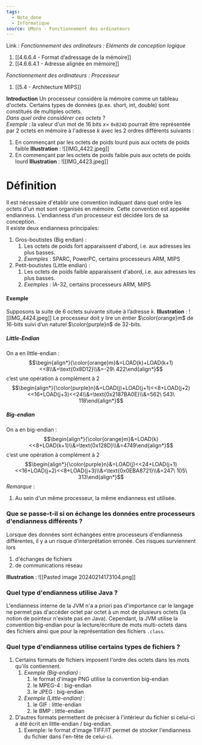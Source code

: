 ```yaml
---
tags:
  - Note_done
  - Informatique
source: UMons - Fonctionnement des ordinateurs
---
```


Link :
_Fonctionnement des ordinateurs : Eléments de conception logique_
1. [[4.6.6.4 - Format d’adressage de la mémoire]]
1. [[4.6.6.4.1 - Adresse alignée en mémoire]]

_Fonctionnement des ordinateurs : Processeur_
1. [[5.4 - Architecture MIPS]]

**Introduction** 
Un processeur considère la mémoire comme un tableau d'octets. Certains types de données (p.ex. short, int, double) sont constitués de multiples octets.
\
_Dans quel ordre considérer ces octets_ ?
\
_Exemple_ : 
la valeur d'un mot de 16 bits $x =$ `0xB24D` pourrait être représentée par 2 octets en mémoire à l'adresse $k$ avec les 2 ordres différents suivants : 
1. En commençant par les octets de poids lourd puis aux octets de poids faible 
**Illustration** : ![[IMG_4422.jpeg]]
1. En commençant par les octets de poids faible puis aux octets de poids lourd
**Illustration** : ![[IMG_4423.jpeg]]

# Définition
Il est nécessaire d'établir une convention indiquant dans quel ordre les octets d'un mot sont organisés en mémoire. Cette convention est appelée endianness. L'endianness d'un processeur est décidée lors de sa conception.
\
 Il existe deux endianness principales:
 1. Gros-boutistes (Big endian) :
	 1. Les octets de poids fort apparaissent d'abord, i.e. aux adresses les plus basses.
	 2. _Exemples_ : SPARC, PowerPC, certains processeurs ARM, MIPS
1. Petit-boutistes (Little endian) :
	1. Les octets de poids faible apparaissent d'abord, i.e. aux adresses les plus basses.
	2. _Exemples_ : IA-32, certains processeurs ARM, MIPS

#### Exemple
Supposons la suite de 6 octets suivante située à l’adresse $k$. 
**Illustration** : ![[IMG_4424.jpeg]]
Le processeur doit y lire un entier $\color{orange}m$ de 16-bits suivi d’un naturel $\color{purple}n$ de 32-bits.

##### Little-Endian
On a en little-endian : $$\begin{align*}{\color{orange}m}&=LOAD(k)+LOAD(k+1)<<8\\&=\text{0x8D12}\\&=-29\ 422\end{align*}$$ c’est une opération à complément à 2 
$$\begin{align*}{\color{purple}n}&=LOAD(j)+LOAD(j+1)<<8+LOAD(j+2)<<16+LOAD(j+3)<<24\\&=\text{0x2187BA0E}\\&=562\ 543\ 118\end{align*}$$
##### Big-endian 
On a en big-endian : $$\begin{align*}{\color{orange}m}&=LOAD(k)<<8+LOAD(k+1)\\&=\text{0x128D}\\&=4749\end{align*}$$ c’est une opération à complément à 2 
$$\begin{align*}{\color{purple}n}&=LOAD(j)<<24+LOAD(j+1)<<16+LOAD(j+2)<<8+LOAD(j+3)\\&=\text{0x0EBA8721}\\&=247\ 105\ 313\end{align*}$$ 
_Remarque_ :
1. Au sein d'un même processeur, la même endianness est utilisée.

### Que se passe-t-il si on échange les données entre processeurs d'endianness différents ?
Lorsque des données sont échangées entre processeurs d'endianness différentes, il y a un risque d’interprétation erronée. Ces risques surviennent lors
1. d'échanges de fichiers 
2. de communications réseau

**Illustration** : ![[Pasted image 20240214173104.png]]
### Quel type d'endianness utilise Java ?
L'endianness interne de la JVM n'a a priori pas d'importance car le langage ne permet pas d'accéder octet par octet à un mot de plusieurs octets (la notion de pointeur n'existe pas en Java). Cependant, la JVM utilise la convention big-endian pour la lecture/écriture de mots multi-octets dans des fichiers ainsi que pour la représentation des fichiers `.class`.

### Quel type d'endianness utilise certains types de fichiers  ?
1. Certains formats de fichiers imposent l'ordre des octets dans les mots qu'ils contiennent.
	1. _Exemple (Big-endian)_ : 
		1. le format d'image PNG utilise la convention big-endian
		2. le MPEG-4 : big-endian
		3. le JPEG : big-endian
	2. _Exemple (Little-endian)_ :
		1. le GIF : little-endian
		2. le BMP : little-endian
2. D'autres formats permettent de préciser à l'intérieur du fichier si celui-ci a été écrit en little-endian / big-endian.
	1. Exemple: le format d'image TIFF/IT permet de stocker l'endianness du fichier dans l'en-tête de celui-ci.